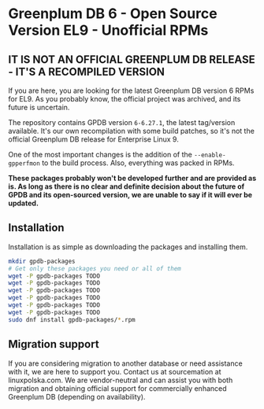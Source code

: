 # Greenplum DB 6 - Open Source Version EL9 - Unofficial RPMs

## **IT IS NOT AN OFFICIAL GREENPLUM DB RELEASE - IT'S A RECOMPILED VERSION**

If you are here, you are looking for the latest Greenplum DB version 6 RPMs for
EL9. As you probably know, the official project was archived, and its future is
uncertain.


The repository contains GPDB version `6-6.27.1`, the latest tag/version
available. It's our own recompilation with some build patches, so it's not the
official Greenplum DB release for Enterprise Linux 9.


One of the most important changes is the addition of the `--enable-gpperfmon` to
the build process. Also, everything was packed in RPMs.


**These packages probably won't be developed further and are provided as is. As
long as there is no clear and definite decision about the future of GPDB and
its open-sourced version, we are unable to say if it will ever be updated.**


## Installation

Installation is as simple as downloading the packages and installing them.

```bash
mkdir gpdb-packages
# Get only these packages you need or all of them
wget -P gpdb-packages TODO
wget -P gpdb-packages TODO
wget -P gpdb-packages TODO
wget -P gpdb-packages TODO
wget -P gpdb-packages TODO
wget -P gpdb-packages TODO
sudo dnf install gpdb-packages/*.rpm
```


## Migration support


If you are considering migration to another database or need assistance with
it, we are here to support you. Contact us at sourcemation at linuxpolska.com.
We are vendor-neutral and can assist you with both migration and obtaining
official support for commercially enhanced Greenplum DB (depending on
availability).
